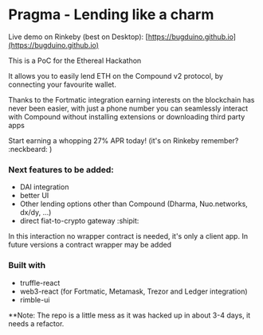 # Pragma - Lending like a charm

Live demo on Rinkeby (best on Desktop): [https://bugduino.github.io](https://bugduino.github.io)

This is a PoC for the Ethereal Hackathon

It allows you to easily lend ETH on the Compound v2 protocol,
by connecting your favourite wallet.

Thanks to the Fortmatic integration
earning interests on the blockchain has never been easier, with
just a phone number you can seamlessly interact with Compound without installing
extensions or downloading third party apps

Start earning a whopping 27% APR today! (it's on Rinkeby remember?
:neckbeard: )

### Next features to be added:
- DAI integration
- better UI
- Other lending options other than Compound (Dharma, Nuo.networks, dx/dy, ...)
- direct fiat-to-crypto gateway :shipit:

In this interaction no wrapper contract is needed, it's only a client app. In future
versions a contract wrapper may be added

### Built with
- truffle-react
- web3-react (for Fortmatic, Metamask, Trezor and Ledger integration)
- rimble-ui


**Note: The repo is a little mess as it was hacked up in about 3-4 days, it needs a refactor.
